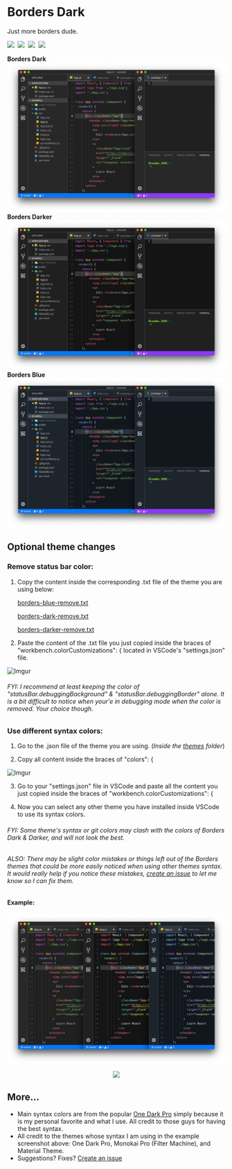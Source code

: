 # Borders Dark

Just more borders dude.

<p align="left">
    <a>
        <img src="https://img.shields.io/visual-studio-marketplace/v/bloumbs.borders-dark.svg?style=flat" />&nbsp;</a>
    <a>
        <img src="https://img.shields.io/visual-studio-marketplace/d/bloumbs.borders-dark.svg?colorB=green&style=flat" />&nbsp;</a>
    <a>
        <img src="https://img.shields.io/github/last-commit/bloumbs/borders-dark.svg?colorB=magenta&style=flat" />&nbsp;</a>
    <a>
        <img src="https://img.shields.io/github/issues/bloumbs/borders-dark.svg?colorB=orange&style=flat" />&nbsp;</a>
</p>

**Borders Dark**
![Screenshot1](images/borders-dark-combo.png)
**Borders Darker**
![Screenshot2](images/borders-darker-combo.png)
**Borders Blue**
![Screenshot3](images/borders-blue-combo.png)

## Optional theme changes

### Remove status bar color:

1. Copy the content inside the corresponding .txt file of the theme you are using below:

   [borders-blue-remove.txt](https://github.com/Bloumbs/Borders-Dark/blob/master/optional/borders-blue-remove.txt)

   [borders-dark-remove.txt](https://github.com/Bloumbs/Borders-Dark/blob/master/optional/borders-dark-remove.txt)

   [borders-darker-remove.txt](https://github.com/Bloumbs/Borders-Dark/blob/master/optional/borders-darker-remove.txt)

2. Paste the content of the .txt file you just copied inside the braces of "workbench.colorCustomizations": { located in VSCode's "settings.json" file.

![Imgur](https://i.imgur.com/NAMwyfp.png)

###### FYI: I recommend at least keeping the color of _"statusBar.debuggingBackground" & "statusBar.debuggingBorder"_ alone. It is a bit difficult to notice when your'e in debugging mode when the color is removed. Your choice though.

### Use different syntax colors:

1. Go to the .json file of the theme you are using. (_Inside the [themes](https://github.com/Bloumbs/Borders-Dark/tree/master/themes) folder_)

2. Copy all content inside the braces of "colors": {

![Imgur](https://i.imgur.com/KfQus5a.png)

3. Go to your "settings.json" file in VSCode and paste all the content you just copied inside the braces of "workbench.colorCustomizations": {

4. Now you can select any other theme you have installed inside VSCode to use its syntax colors.

###### FYI: Some theme's syntax or git colors may clash with the colors of Borders Dark & Darker, and will not look the best.

###### ALSO: There may be slight color mistakes or things left out of the Borders themes that could be more easily noticed when using other themes syntax. It would really help if you notice these mistakes, [create an issue](https://github.com/Bloumbs/Borders-Dark/issues) to let me know so I can fix them.

#### Example:

![Screenshot4](images/borders-different-syntax.png)

<p align="center">
    <img src="https://raw.githubusercontent.com/Bloumbs/Borders-Dark/master/icon.png"
        height="200">
</p>

## More...

- Main syntax colors are from the popular [One Dark Pro](https://marketplace.visualstudio.com/items?itemName=zhuangtongfa.Material-theme) simply because it is my personal favorite and what I use. All credit to those guys for having the best syntax.
- All credit to the themes whose syntax I am using in the example screenshot above: One Dark Pro, Monokai Pro (Filter Machine), and Material Theme.
- Suggestions? Fixes? [Create an issue](https://github.com/Bloumbs/Borders-Dark/issues)
